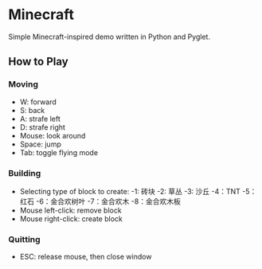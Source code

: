 # Minecraft

Simple Minecraft-inspired demo written in Python and Pyglet.


## How to Play

### Moving

- W: forward
- S: back
- A: strafe left
- D: strafe right
- Mouse: look around
- Space: jump
- Tab: toggle flying mode

### Building

- Selecting type of block to create:
  -1: 砖块
  -2: 草丛
  -3: 沙丘
  -4：TNT
  -5：红石
  -6：金合欢树叶
  -7：金合欢木
  -8：金合欢木板
- Mouse left-click: remove block
- Mouse right-click: create block

### Quitting

- ESC: release mouse, then close window
